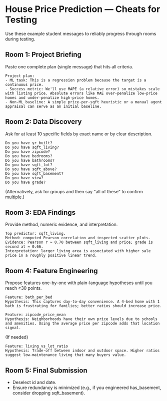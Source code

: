 # House Price Prediction — Cheats for Testing

Use these example student messages to reliably progress through rooms during testing.

## Room 1: Project Briefing

Paste one complete plan (single message) that hits all criteria.

```
Project plan:
- ML task: This is a regression problem because the target is a continuous price.
- Success metric: We'll use MAPE (a relative error) so mistakes scale with listing price. Absolute errors like MAE over-penalize low-price homes and under-penalize high-price homes.
- Non-ML baseline: A simple price-per-sqft heuristic or a manual agent appraisal can serve as an initial baseline.
```

## Room 2: Data Discovery

Ask for at least 10 specific fields by exact name or by clear description.

```
Do you have yr_built?
Do you have sqft_living?
Do you have zipcode?
Do you have bedrooms?
Do you have bathrooms?
Do you have sqft_lot?
Do you have sqft_above?
Do you have sqft_basement?
Do you have view?
Do you have grade?
```

(Alternatively, ask for groups and then say "all of these" to confirm multiple.)

## Room 3: EDA Findings

Provide method, numeric evidence, and interpretation.

```
Top predictor: sqft_living.
Method: computed Pearson correlation and inspected scatter plots.
Evidence: Pearson r ≈ 0.70 between sqft_living and price; grade is second at ≈ 0.66.
Interpretation: larger living area is associated with higher sale price in a roughly positive linear trend.
```

## Room 4: Feature Engineering

Propose features one-by-one with plain-language hypotheses until you reach ≥30 points.

```
Feature: bath_per_bed
Hypothesis: This captures day-to-day convenience. A 4-bed home with 1 bath is frustrating for families; better ratios should increase price.
```

```
Feature: zipcode_price_mean
Hypothesis: Neighborhoods have their own price levels due to schools and amenities. Using the average price per zipcode adds that location signal.
```

(If needed)
```
Feature: living_vs_lot_ratio
Hypothesis: Trade-off between indoor and outdoor space. Higher ratios suggest low-maintenance living that many buyers value.
```

## Room 5: Final Submission

- Deselect id and date.
- Ensure redundancy is minimized (e.g., if you engineered has_basement, consider dropping sqft_basement).
